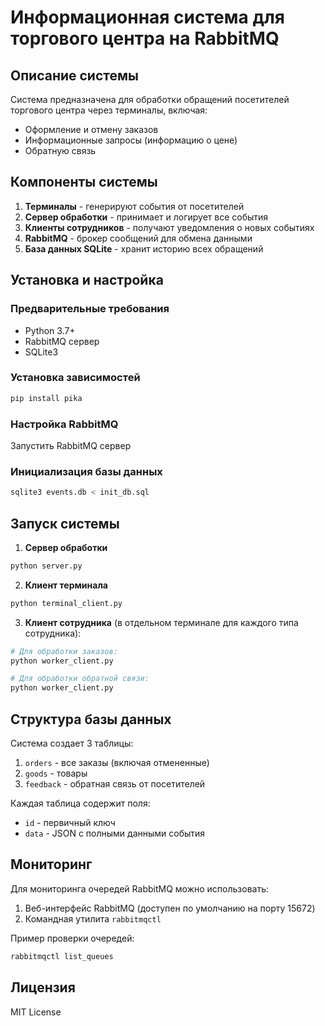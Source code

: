 # Информационная система для торгового центра на RabbitMQ

## Описание системы

Система предназначена для обработки обращений посетителей торгового центра через терминалы, включая:
- Оформление и отмену заказов
- Информационные запросы (информацию о цене)
- Обратную связь 

## Компоненты системы

1. **Терминалы** - генерируют события от посетителей
2. **Сервер обработки** - принимает и логирует все события
3. **Клиенты сотрудников** - получают уведомления о новых событиях
4. **RabbitMQ** - брокер сообщений для обмена данными
5. **База данных SQLite** - хранит историю всех обращений

## Установка и настройка

### Предварительные требования
- Python 3.7+
- RabbitMQ сервер
- SQLite3

### Установка зависимостей
```bash
pip install pika
```

### Настройка RabbitMQ
Запустить RabbitMQ сервер

### Инициализация базы данных
```bash
sqlite3 events.db < init_db.sql
```

## Запуск системы

1. **Сервер обработки** 
```bash
python server.py
```

2. **Клиент терминала** 
```bash
python terminal_client.py
```

3. **Клиент сотрудника** (в отдельном терминале для каждого типа сотрудника):
```bash
# Для обработки заказов:
python worker_client.py 

# Для обработки обратной связи:
python worker_client.py 


```

## Структура базы данных

Система создает 3 таблицы:
1. `orders` - все заказы (включая отмененные)
2. `goods` - товары
3. `feedback` - обратная связь от посетителей


Каждая таблица содержит поля:
- `id` - первичный ключ
- `data` - JSON с полными данными события

## Мониторинг

Для мониторинга очередей RabbitMQ можно использовать:
1. Веб-интерфейс RabbitMQ (доступен по умолчанию на порту 15672)
2. Командная утилита `rabbitmqctl`

Пример проверки очередей:
```bash
rabbitmqctl list_queues
```

## Лицензия

MIT License
